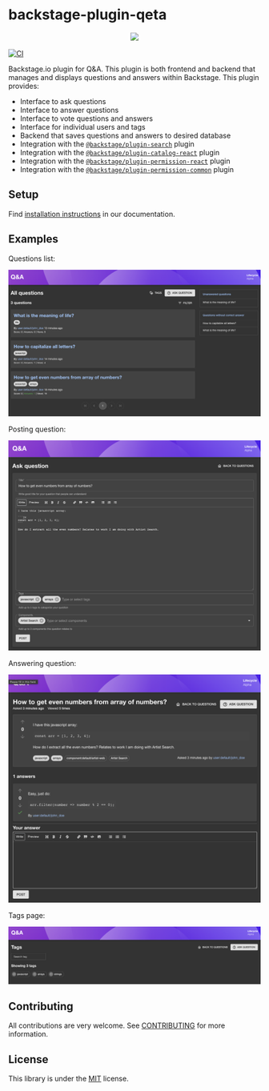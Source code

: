 # backstage-plugin-qeta

<p align="center">
<img src="https://github.com/drodil/backstage-plugin-qeta/blob/b0d06479022b1051548b57aef5a9ce8c98f5ad17/docs/images/logo.png"/>
</p>

[![CI](https://github.com/drodil/backstage-plugin-qeta/actions/workflows/ci.yaml/badge.svg)](https://github.com/drodil/backstage-plugin-qeta/actions/workflows/ci.yaml)

Backstage.io plugin for Q&A. This plugin is both frontend and backend that manages and displays questions and answers
within Backstage. This plugin provides:

- Interface to ask questions
- Interface to answer questions
- Interface to vote questions and answers
- Interface for individual users and tags
- Backend that saves questions and answers to desired database
- Integration with the [`@backstage/plugin-search`](https://github.com/backstage/backstage/tree/master/plugins/search) plugin
- Integration with the [`@backstage/plugin-catalog-react`](https://github.com/backstage/backstage/tree/master/plugins/catalog-react) plugin
- Integration with the [`@backstage/plugin-permission-react`](https://github.com/backstage/backstage/tree/master/plugins/permission-react) plugin
- Integration with the [`@backstage/plugin-permission-common`](https://github.com/backstage/backstage/tree/master/plugins/permission-common) plugin

## Setup

Find [installation instructions](./docs/index.md#installation) in our documentation.

## Examples

Questions list:

![Questions list](./docs/images/question_list.png)

Posting question:

![Questions list](./docs/images/question_posting.png)

Answering question:

![Questions list](./docs/images/question_answer.png)

Tags page:

![Tags page](./docs/images/tags_page.png)

## Contributing

All contributions are very welcome. See [CONTRIBUTING](CONTRIBUTING.md) for more information.

## License

This library is under the [MIT](LICENSE) license.
